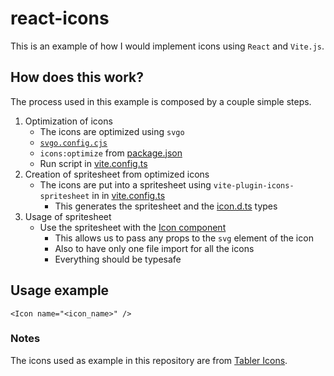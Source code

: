 # react-icons

This is an example of how I would implement icons using `React` and `Vite.js`.

## How does this work?

The process used in this example is composed by a couple simple steps.

1. Optimization of icons
   - The icons are optimized using `svgo`
   - [`svgo.config.cjs`](./config/svgo.config.cjs)
   - `icons:optimize` from [package.json](./package.json)
   - Run script in [vite.config.ts](./vite.config.ts)
2. Creation of spritesheet from optimized icons
   - The icons are put into a spritesheet using `vite-plugin-icons-spritesheet` in in [vite.config.ts](./vite.config.ts)
     - This generates the spritesheet and the [icon.d.ts](./src/types/icon.d.ts) types
3. Usage of spritesheet
   - Use the spritesheet with the [Icon component](./src/components/icon/index.tsx)
     - This allows us to pass any props to the `svg` element of the icon
     - Also to have only one file import for all the icons
     - Everything should be typesafe

## Usage example

```tsx
<Icon name="<icon_name>" />
```

### Notes

The icons used as example in this repository are from [Tabler Icons](https://tabler.io/icons).
